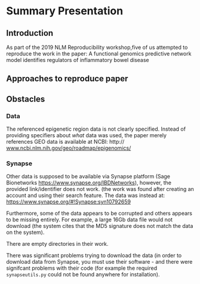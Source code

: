 # Summary Presentation

## Introduction 
As part of the 2019 NLM Reproducibility workshop,five of us attempted to reproduce the work in the paper:
A functional genomics predictive network model identifies regulators of inflammatory bowel disease



## Approaches to reproduce paper


## Obstacles

### Data


The referenced epigenetic region data is not clearly specified. Instead of providing specifiers about _what_ data was used, the paper merely references GEO data is available at NCBI: http:// www.ncbi.nlm.nih.gov/geo/roadmap/epigenomics/

### Synapse

Other data is supposed to be available via Synapse platform (Sage Bionetworks https://www.synapse.org/IBDNetworks), however, the provided link/identifier does not work.  (the work was found after creating an account and using their search feature. The data was instead at: https://www.synapse.org/#!Synapse:syn10792659


Furthermore, some of the data appears to be corrupted and others appears to be missing entirely. For example, a large 16Gb data file would not download (the system cites that the MD5 signature does not match the data on the system). 

There are empty directories in their work.  

There was significant problems trying to download the data (in order to download data from Synapse, you must use their software - and there were signifcant problems with their code (for example the required `synapseutils.py` could not be found anywhere for installation).
